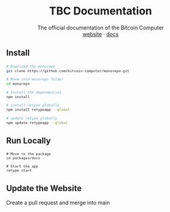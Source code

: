 <div align="center">
  <h1>TBC Documentation</h1>
  <p>
    The official documentation of the Bitcoin Computer
    <br />
    <a href="http://bitcoincomputer.io/">website</a> &#183; <a href="http://docs.bitcoincomputer.io/">docs</a>
  </p>
</div>

## Install

<font size=1>

```sh
# Download the monorepo
git clone https://github.com/bitcoin-computer/monorepo.git

# Move into monorepo folder
cd monorepo

# Install the dependencies
npm install

# install retype globally
npm install retypeapp --global

# update retype globally
npm update retypeapp --global
```

</font>

## Run Locally

<font size=1>

```shell
# Move to the package
cd packages/docs

# Start the app
retype start
```

</font>

## Update the Website

Create a pull request and merge into main
